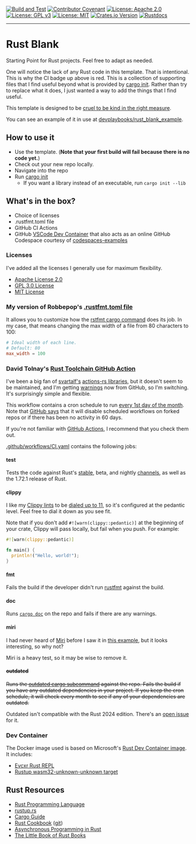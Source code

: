 [![Build and Test](https://github.com/devplaybooks/rs_blank/actions/workflows/CI.yaml/badge.svg)](https://github.com/devplaybooks/rs_blank/actions/workflows/CI.yaml)
[![Contributor Covenant](https://img.shields.io/badge/Contributor%20Covenant-2.1-4baaaa.svg)](CODE_OF_CONDUCT.md)
[![License: Apache 2.0](https://img.shields.io/badge/license-Apache%202.0-blue?style=flat-square)](LICENSE-APACHE)
[![License: GPL v3](https://img.shields.io/badge/License-GPLv3-blue.svg)](https://www.gnu.org/licenses/gpl-3.0.en.html)
[![License: MIT](https://img.shields.io/badge/license-MIT-blue?style=flat-square)](LICENSE-MIT)
[![Crates.io Version](https://img.shields.io/crates/v/rs_blank_example.svg)](https://crates.io/crates/rs_blank_example)
[![Rustdocs](https://docs.rs/rs_blank_example/badge.svg)](https://docs.rs/rs_blank_example/)

---

# Rust Blank

Starting Point for Rust projects. Feel free to adapt as needed.

One will notice the lack of any Rust code in this template. That is intentional.
This is why the CI badge up above is red.
This is a collection of supporting files that I find useful beyond what is
provided by [cargo init](https://doc.rust-lang.org/cargo/commands/cargo-init.html).
Rather than try to replace what it does, I just wanted a way to add the things
that I find useful.

This template is designed to be
[cruel to be kind in the right measure](https://www.youtube.com/watch?v=b0l3QWUXVho).

You can see an example of it in use at [devplaybooks/rust_blank_example](https://github.com/devplaybooks/rust_blank_example).

## How to use it

* Use the template. (**Note that your first build will fail because there is no code yet.**)
* Check out your new repo locally.
* Navigate into the repo
* Run [cargo init](https://doc.rust-lang.org/cargo/commands/cargo-init.html)
  * If you want a library instead of an executable, run `cargo init --lib`

## What's in the box?

* Choice of licenses
* .rustfmt.toml file
* GitHub CI Actions
* GitHub [VSCode Dev Container](https://code.visualstudio.com/docs/devcontainers/containers) that also acts as an online GitHub Codespace courtesy of [codespaces-examples](https://github.com/codespaces-examples/rust)

### Licenses

I've added all the licenses I generally use for maximum flexibility.

* [Apache License 2.0](https://www.apache.org/licenses/LICENSE-2.0)
* [GPL 3.0 License](https://www.gnu.org/licenses/gpl-3.0.en.html)
* [MIT License](https://opensource.org/license/mit/)

### My version of Robbepop's [.rustfmt.toml file](https://gist.github.com/Robbepop/f88d896f859712384039813fab939172)

It allows you to customize how the [rstfmt cargo command](https://github.com/rust-lang/rustfmt)
does its job. In my case, that means changing the max width of a file from 80
characters to 100:

```toml
# Ideal width of each line.
# Default: 80
max_width = 100
```

### David Tolnay's [Rust Toolchain GitHub Action](https://github.com/dtolnay/rust-toolchain)

I've been a big fan of [svartalf's](https://github.com/svartalf) [actions-rs libraries](https://github.com/actions-rs),
but it doesn't seem to be maintained, and I'm getting [warnings](https://github.blog/changelog/2022-09-22-github-actions-all-actions-will-begin-running-on-node16-instead-of-node12/)
now from GitHub, so I'm switching. It's surprisingly simple and flexible.

This workflow contains a cron schedule to run [every 1st day of the month](https://crontab.guru/#40_1_1_*_*).
Note that [GitHub says](https://docs.github.com/en/actions/managing-workflow-runs/disabling-and-enabling-a-workflow#article-contents)
that it will disable scheduled workflows on forked repos or if there has been no
activity in 60 days.

If you're not familiar with [GitHub Actions](https://github.com/features/actions),
I recommend that you check them out.

[.github/workflows/CI.yaml](/.github/workflows/CI.yaml) contains the following jobs:

#### test

Tests the code against Rust's [stable](https://github.com/rust-lang/rust/blob/master/RELEASES.md), beta, and nightly [channels](https://rust-lang.github.io/rustup/concepts/channels.html),
as well as the 1.72.1 release of Rust.

#### clippy

I like my [Clippy lints](https://doc.rust-lang.org/clippy/) to be [dialed up to 11](https://www.youtube.com/watch?v=F7IZZXQ89Oc),
so it's configured at the pedantic level. Feel free to dial it down as you see fit.

Note that if you don't add `#![warn(clippy::pedantic)]` at the beginning of your
crate, Clippy will pass locally, but fail when you push. For example:

```rust
#![warn(clippy::pedantic)]

fn main() {
  println!("Hello, world!");
}
```

#### fmt

Fails the build if the developer didn't run
[rustfmt](https://github.com/rust-lang/rustfmt) against the build.

#### doc

Runs [`cargo doc`](https://doc.rust-lang.org/cargo/commands/cargo-doc.html)
on the repo and fails if there are any warnings.

#### miri

I had never heard of [Miri](https://github.com/rust-lang/miri) before I saw it
in [this example](https://github.com/dtolnay/thiserror/blob/master/.github/workflows/ci.yml),
but it looks interesting, so why not?

Miri is a heavy test, so it may be wise to remove it.

#### ~~outdated~~

~~Runs the [outdated cargo subcommand](https://github.com/kbknapp/cargo-outdated)
against the repo. Fails the build if you have any outdated dependencies in your
project. If you keep the cron schedule, it will check every month to see if any
of your dependencies are outdated.~~

Outdated isn't compatible with the Rust 2024 edition. There's an 
[open issue](https://github.com/kbknapp/cargo-outdated/issues/419) for it.

### Dev Container

The Docker image used is based on Microsoft's 
[Rust Dev Container image](https://github.com/devcontainers/images/tree/main/src/rust). It includes:

- [Evcxr Rust REPL](https://github.com/evcxr/evcxr/blob/main/evcxr_repl/README.md)
- [Rustup wasm32-unknown-unknown target](https://doc.rust-lang.org/nightly/rustc/platform-support/wasm32-unknown-unknown.html)

## Rust Resources

* [Rust Programming Language](https://doc.rust-lang.org/book/README.html)
* [rustup.rs](https://github.com/rust-lang-nursery/rustup.rs)
* [Cargo Guide](http://doc.crates.io/guide.html)
* [Rust Cookbook](https://rust-lang-nursery.github.io/rust-cookbook/) ([git](https://github.com/rust-lang-nursery/rust-cookbook))
* [Asynchronous Programming in Rust](https://rust-lang.github.io/async-book/index.html)
* [The Little Book of Rust Books](https://lborb.github.io/book/)
